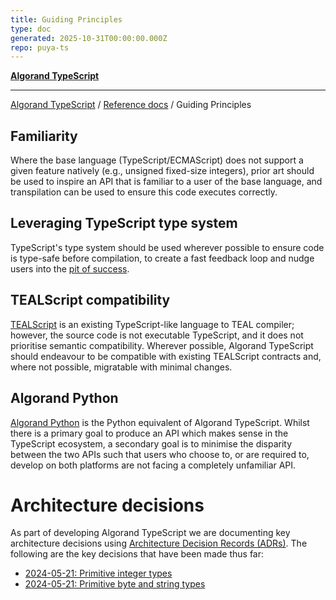 ```yaml
---
title: Guiding Principles
type: doc
generated: 2025-10-31T00:00:00.000Z
repo: puya-ts
---
```


[**Algorand TypeScript**](docs/_md/README)

---

[Algorand TypeScript](docs/_md/modules) / [Reference docs](/reference/algorand-typescript/api/documents/reference-docs/) / Guiding Principles

## Familiarity

Where the base language (TypeScript/ECMAScript) does not support a given feature natively (e.g., unsigned fixed-size integers),
prior art should be used to inspire an API that is familiar to a user of the base language, and transpilation can be used to
ensure this code executes correctly.

## Leveraging TypeScript type system

TypeScript's type system should be used wherever possible to ensure code is type-safe before compilation, to create a fast
feedback loop and nudge users into the [pit of success](https://blog.codinghorror.com/falling-into-the-pit-of-success/).

## TEALScript compatibility

[TEALScript](https://github.com/algorandfoundation/tealscript/) is an existing TypeScript-like language to TEAL compiler; however, the source code is not executable TypeScript, and it does not prioritise semantic compatibility. Wherever possible, Algorand TypeScript should endeavour to be compatible with existing TEALScript contracts and, where not possible, migratable with minimal changes.

## Algorand Python

[Algorand Python](https://algorandfoundation.github.io/puya/) is the Python equivalent of Algorand TypeScript. Whilst there is a primary goal to produce an API which makes sense in the TypeScript ecosystem, a secondary goal is to minimise the disparity between the two APIs such that users who choose to, or are required to, develop on both platforms are not facing a completely unfamiliar API.

# Architecture decisions

As part of developing Algorand TypeScript we are documenting key architecture decisions using [Architecture Decision Records (ADRs)](https://adr.github.io/). The following are the key decisions that have been made thus far:

- [2024-05-21: Primitive integer types](docs/_md/_media/2024-05-21_primitive-integer-types)
- [2024-05-21: Primitive byte and string types](docs/_md/_media/2024-05-21_primitive-bytes-and-strings)
